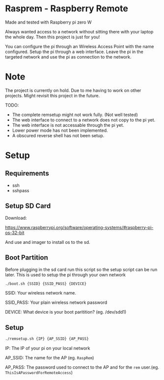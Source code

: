 # Rasprem - Raspberry Remote

Made and tested with Raspberry pi zero W

Always wanted access to a network without sitting there with your laptop the whole day. Then this project is just for you!

You can configure the pi through an Wireless Access Point with the name configured.
Setup the pi through a web interface.
Leave the pi in the targeted network and use the pi as connection to the network.

# Note

The project is currently on hold. Due to me having to work on other projects. Might revisit this project in the future.

TODO:

- The complete remsetup might not work fully. (Not well tested)
- The web interface to connect to a network does not copy to the pi yet.
- The web interface is not accessable through the pi yet.
- Lower power mode has not been implemented.
- A obscured reverse shell has not been setup.

# Setup

## Requirements

- ssh
- sshpass

## Setup SD Card

Download:

https://www.raspberrypi.org/software/operating-systems/#raspberry-pi-os-32-bit

And use and imager to install os to the sd.

## Boot Partition

Before plugging in the sd card run this script so the setup script can be run later. This is used to setup the pi through your own network

```sh
./boot.sh {SSID} {SSID_PASS} {DEVICE}
```

SSID: Your wireless network name.

SSID_PASS: Your plain wireless network password

DEVICE: What device is your boot paritition? (eg. /dev/sdd1)

## Setup

```sh
./remsetup.sh {IP} {AP_SSID} {AP_PASS}
```

IP: The IP of your pi on your local network

AP_SSID: The name for the AP (eg. `RaspRem`)

AP_PASS: The password used to connect to the AP and for the `rem` user.(eg. `ThisIsAPasswordForRemoteAccess`)
